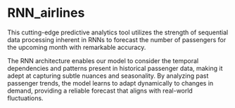 # RNN_airlines
This cutting-edge predictive analytics tool utilizes the strength of sequential data processing inherent in RNNs to forecast the number of passengers for the upcoming month with remarkable accuracy.

The RNN architecture enables our model to consider the temporal dependencies and patterns present in historical passenger data, making it adept at capturing subtle nuances and seasonality. By analyzing past passenger trends, the model learns to adapt dynamically to changes in demand, providing a reliable forecast that aligns with real-world fluctuations.
